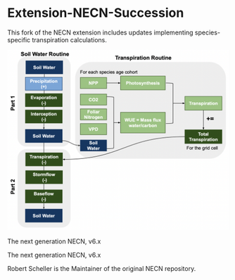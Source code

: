 # Extension-NECN-Succession

This fork of the NECN extension includes updates implementing species-specific transpiration calculations.


![My Image](necn_water_diagram.png)


The next generation NECN, v6.x


The next generation NECN, v6.x

Robert Scheller is the Maintainer of the original NECN repository.